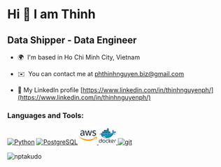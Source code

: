 Hi 👋 I am Thinh
================================
Data Shipper - Data Engineer
---------------------------------

- 🌍  I'm based in Ho Chi Minh City, Vietnam

- ✉️  You can contact me at [phthinhnguyen.biz@gmail.com](mailto:phthinhnguyen.biz@gmail.com)

- 📄 My LinkedIn profile [https://www.linkedin.com/in/thinhnguyenph/](https://www.linkedin.com/in/thinhnguyenph/)


<h3 align="left">Languages and Tools:</h3>
<p align="left"> 
<a href="https://www.python.org/" target="_blank" rel="noreferrer"><img src="https://raw.githubusercontent.com/danielcranney/readme-generator/main/public/icons/skills/python-colored.svg" width="36" height="36" alt="Python" /></a>
<a href="https://www.postgresql.org/" target="_blank" rel="noreferrer"><img src="https://raw.githubusercontent.com/danielcranney/readme-generator/main/public/icons/skills/postgresql-colored.svg" width="36" height="36" alt="PostgreSQL" /></a>
<a href="https://aws.amazon.com" target="_blank" rel="noreferrer"> <img src="https://raw.githubusercontent.com/devicons/devicon/master/icons/amazonwebservices/amazonwebservices-original-wordmark.svg" alt="aws" width="40" height="40"/> </a> 
<a href="https://www.docker.com/" target="_blank" rel="noreferrer"> <img src="https://raw.githubusercontent.com/devicons/devicon/master/icons/docker/docker-original-wordmark.svg" alt="docker" width="40" height="40"/> </a> 
<a href="https://git-scm.com/" target="_blank" rel="noreferrer"> <img src="https://www.vectorlogo.zone/logos/git-scm/git-scm-icon.svg" alt="git" width="40" height="40"/> </a> 
  
<p><img align="center" src="https://github-readme-stats.vercel.app/api/top-langs?username=nptakudo&show_icons=true&locale=en&layout=compact" alt="nptakudo" /></p>
